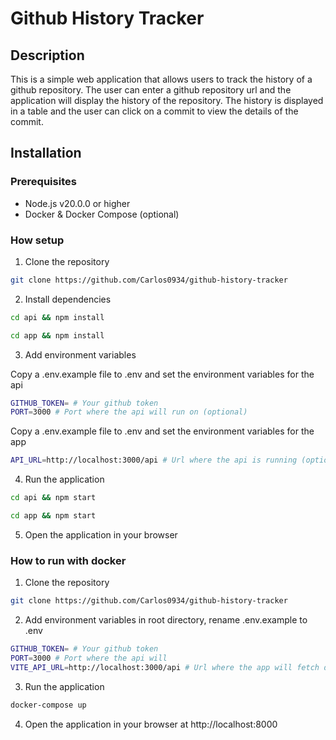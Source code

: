 # Github History Tracker

## Description
This is a simple web application that allows users to track the history of a github repository. The user can enter a github repository url and the application will display the history of the repository. The history is displayed in a table and the user can click on a commit to view the details of the commit.


## Installation

### Prerequisites
- Node.js v20.0.0 or higher
- Docker & Docker Compose (optional)


### How setup

1. Clone the repository

```bash
git clone https://github.com/Carlos0934/github-history-tracker
```


2. Install dependencies

```bash
cd api && npm install
```

```bash
cd app && npm install
```

3. Add environment variables 

Copy a .env.example file to .env and set the environment variables for the api

```bash
GITHUB_TOKEN= # Your github token
PORT=3000 # Port where the api will run on (optional)
```

Copy a .env.example file to .env and set the environment variables for the app

```bash
API_URL=http://localhost:3000/api # Url where the api is running (optional)
```

4. Run the application

```bash
cd api && npm start
```

```bash
cd app && npm start
```

5. Open the application in your browser


### How to run with docker

1. Clone the repository

```bash
git clone https://github.com/Carlos0934/github-history-tracker
```

2. Add environment variables in root directory, rename .env.example to .env
```bash
GITHUB_TOKEN= # Your github token
PORT=3000 # Port where the api will 
VITE_API_URL=http://localhost:3000/api # Url where the app will fetch data from
```
 
3. Run the application

```bash
docker-compose up
```

4. Open the application in your browser at http://localhost:8000
